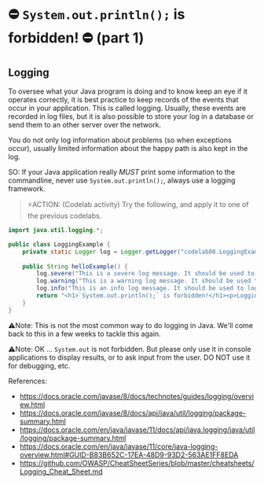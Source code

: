 # ⛔ `System.out.println();` is forbidden! ⛔ (part 1)
## Logging
To oversee what your Java program is doing and to know keep an eye if it operates correctly, it is best practice to keep records of the events that occur in your application. This is called logging.
Usually, these events are recorded in log files, but it is also possible to store your log in a database or send them to an other server over the network.

You do not only log information about problems (so when exceptions occur), usually limited information about the happy path is also kept in the log.

SO: If your Java application really _MUST_ print some information to the commandline, never use `System.out.println();`, always use a logging framework.

> ⚡️ACTION: (Codelab activity)
> Try the following, and apply it to one of the previous codelabs.

````java
import java.util.logging.*;

public class LoggingExample {
    private static Logger log = Logger.getLogger("codelab08.LoggingExample");
 
    public String helloExample() {
        log.severe("This is a severe log message. It should be used to log severe or unexpected failures.");
        log.warning("This is a warning log message. It should be used to log non-severe failures or exceptional conditions that are expected.");
        log.info("This is an info log message. It should be used to log informative messages that are appropriate for production or customer use.");
        return "<h1>`System.out.println();` is forbidden!</h1><p>Logging for the win!</p>";
    }
}
````

⚠️Note: This is not the most common way to do logging in Java. We'll come back to this in a few weeks to tackle this again.

⚠️Note: OK ... `System.out` is not forbidden. But please only use it in console applications to display results, or to ask input from the user. DO NOT use it for debugging, etc. 

References:
- https://docs.oracle.com/javase/8/docs/technotes/guides/logging/overview.html
- https://docs.oracle.com/javase/8/docs/api/java/util/logging/package-summary.html
- https://docs.oracle.com/en/java/javase/11/docs/api/java.logging/java/util/logging/package-summary.html
- https://docs.oracle.com/en/java/javase/11/core/java-logging-overview.html#GUID-B83B652C-17EA-48D9-93D2-563AE1FF8EDA
- https://github.com/OWASP/CheatSheetSeries/blob/master/cheatsheets/Logging_Cheat_Sheet.md
